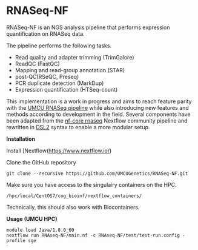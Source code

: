 # RNASeq-NF

RNASeq-NF is an NGS analysis pipeline that performs expression quantification on RNASeq data.

The pipeline performs the following tasks.

* Read quality and adapter trimming (TrimGalore)
* ReadQC (FastQC)
* Mapping and read-group annotation (STAR)
* post-QC(RSeQC, Preseq)
* PCR duplicate detection (MarkDup)
* Expression quantification (HTSeq-count)

This implementation is a work in progress and aims to reach feature parity with the [UMCU RNASeq pipeline](https://github.com/UMCUGenetics/RNASeq) while also introducing new features and methods according to development in the field. Several components have been adapted from the [nf-core rnaseq](https://github.com/nf-core/rnaseq) Nextflow community pipeline and rewritten in [DSL2](https://www.nextflow.io/docs/edge/dsl2.html) syntax to enable a more modular setup.

**Installation**

Install [Nextflow(https://www.nextflow.io/)

Clone the GitHub repository
```
git clone --recursive https://github.com/UMCUGenetics/RNASeq-NF.git
```
Make sure you have access to the singulairy containers on the HPC. 
```
/hpc/local/CentOS7/cog_bioinf/nextflow_containers/
```
Technically, this should also work with Biocontainers.

**Usage (UMCU HPC)**

```
module load Java/1.8.0_60
nextflow run RNAseq-NF/main.nf -c RNAseq-NF/test/test-run.config -profile sge
```



